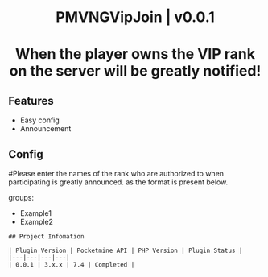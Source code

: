 <div align="center">
<h1>PMVNGVipJoin | v0.0.1<h1>
<p>When the player owns the VIP rank on the server will be greatly notified!</p>
</div>

## Features
- Easy config
- Announcement
  
## Config
  
#Please enter the names of the rank who are authorized to when participating is greatly announced. as the format is present below.
  
groups:
  - Example1
  - Example2
 ```
## Project Infomation

| Plugin Version | Pocketmine API | PHP Version | Plugin Status |
|---|---|---|---|
| 0.0.1 | 3.x.x | 7.4 | Completed |
 

